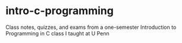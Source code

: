 intro-c-programming
===================

Class notes, quizzes, and exams from a one-semester Introduction to Programming in C class I taught at U Penn
